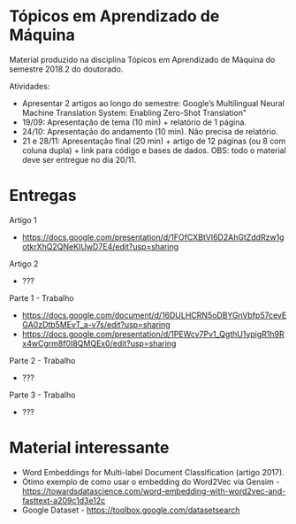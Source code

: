 # Tópicos em Aprendizado de Máquina

Material produzido na disciplina Tópicos em Aprendizado de Máquina do semestre 2018.2 do doutorado.

Atividades:
- Apresentar 2 artigos ao longo do semestre: Google’s Multilingual Neural Machine Translation System: Enabling Zero-Shot Translation"
- 19/09: Apresentação de tema (10 min) + relatório de 1 página.
- 24/10: Apresentação do andamento (10 min). Não precisa de relatório.
- 21 e 28/11: Apresentação final (20 min) + artigo de 12 páginas (ou 8 com coluna dupla) + link para código e bases de dados. OBS: todo o material deve ser entregue no dia 20/11.

# Entregas

Artigo 1
- https://docs.google.com/presentation/d/1FOfCXBtVI6D2AhGtZddRzw1gotkrXhQ2QNeKIUwD7E4/edit?usp=sharing

Artigo 2
- ???

Parte 1 - Trabalho
- https://docs.google.com/document/d/16DULHCRN5oDBYGnVbfp57cevEGA0zDtb5MEvT_a-v7s/edit?usp=sharing
- https://docs.google.com/presentation/d/1PEWcv7Pv1_QgthU1ypigR1h9Rx4wCgrm8f0I8QMQEx0/edit?usp=sharing

Parte 2 - Trabalho
- ???

Parte 3 - Trabalho
- ???

# Material interessante
- Word Embeddings for Multi-label Document Classification (artigo 2017).
- Ótimo exemplo de como usar o embedding do Word2Vec via Gensim - https://towardsdatascience.com/word-embedding-with-word2vec-and-fasttext-a209c1d3e12c
- Google Dataset - https://toolbox.google.com/datasetsearch
